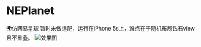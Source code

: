 # NEPlanet
🌍仿网易星球
暂时未做适配，运行在iPhone 5s上，难点在于随机布局钻石view且不重叠。
![效果图](http://p0kur5o4k.bkt.clouddn.com/ne.gif)
